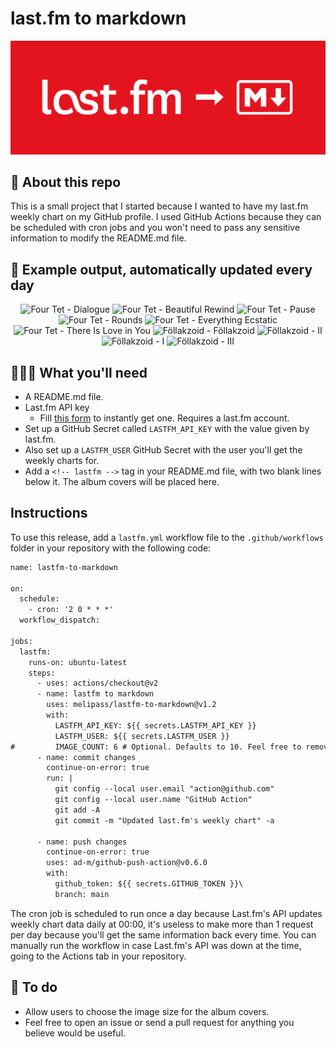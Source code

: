 # last.fm to markdown

![banner](banner.png)

## 🤖 About this repo
This is a small project that I started because I wanted to have my last.fm weekly chart on my GitHub profile. I used GitHub Actions because they can be scheduled with cron jobs and you won't need to pass any sensitive information to modify the README.md file.

## 🎵 Example output, automatically updated every day
<!-- lastfm -->
<p align="center"><img src="https://lastfm.freetls.fastly.net/i/u/64s/913c418bc80f477ac7f58e352d3e960f.png" title="Four Tet - Dialogue"> <img src="https://lastfm.freetls.fastly.net/i/u/64s/d74d007b33004eb9ada7b784cbe5f2ee.png" title="Four Tet - Beautiful Rewind"> <img src="https://lastfm.freetls.fastly.net/i/u/64s/49b103258e343de147bf4f90b522f809.jpg" title="Four Tet - Pause"> <img src="https://lastfm.freetls.fastly.net/i/u/64s/b18a7bf5b1354938c924ab0bc1d5bbde.png" title="Four Tet - Rounds"> <img src="https://lastfm.freetls.fastly.net/i/u/64s/2338d11b0bfd44099cbe5bc43ed79de0.png" title="Four Tet - Everything Ecstatic"> <img src="https://lastfm.freetls.fastly.net/i/u/64s/f8a7d719612b497cc949f226d4cb2bf6.png" title="Four Tet - There Is Love in You"> <img src="https://lastfm.freetls.fastly.net/i/u/64s/e340ade5c6374dbf80f424666f66ecde.png" title="Föllakzoid - Föllakzoid"> <img src="https://lastfm.freetls.fastly.net/i/u/64s/43b0e8cd8d8742db4695fbea5d10a8c2.jpg" title="Föllakzoid - II"> <img src="https://lastfm.freetls.fastly.net/i/u/64s/246ad9c1e5a7cc3679eeafdb83b1c91b.jpg" title="Föllakzoid - I"> <img src="https://lastfm.freetls.fastly.net/i/u/64s/0d2c937a16004e2ccee0e452b549c475.png" title="Föllakzoid - III"> </p>

          
## 👩🏽‍💻 What you'll need
* A README.md file.
* Last.fm API key
  * Fill [this form](https://www.last.fm/api/account/create) to instantly get one. Requires a last.fm account.
* Set up a GitHub Secret called ```LASTFM_API_KEY``` with the value given by last.fm.
* Also set up a ```LASTFM_USER``` GitHub Secret with the user you'll get the weekly charts for.
* Add a ```<!-- lastfm -->``` tag in your README.md file, with two blank lines below it. The album covers will be placed here.

## Instructions
To use this release, add a ```lastfm.yml``` workflow file to the ```.github/workflows``` folder in your repository with the following code:
```diff
name: lastfm-to-markdown

on:
  schedule:
    - cron: '2 0 * * *'
  workflow_dispatch:

jobs:
  lastfm:
    runs-on: ubuntu-latest
    steps:
      - uses: actions/checkout@v2
      - name: lastfm to markdown
        uses: melipass/lastfm-to-markdown@v1.2
        with:
          LASTFM_API_KEY: ${{ secrets.LASTFM_API_KEY }}
          LASTFM_USER: ${{ secrets.LASTFM_USER }}
#         IMAGE_COUNT: 6 # Optional. Defaults to 10. Feel free to remove this line if you want.
      - name: commit changes
        continue-on-error: true
        run: |
          git config --local user.email "action@github.com"
          git config --local user.name "GitHub Action"
          git add -A
          git commit -m "Updated last.fm's weekly chart" -a

      - name: push changes
        continue-on-error: true
        uses: ad-m/github-push-action@v0.6.0
        with:
          github_token: ${{ secrets.GITHUB_TOKEN }}\
          branch: main
```
The cron job is scheduled to run once a day because Last.fm's API updates weekly chart data daily at 00:00, it's useless to make more than 1 request per day because you'll get the same information back every time. You can manually run the workflow in case Last.fm's API was down at the time, going to the Actions tab in your repository.

## 🚧 To do
* Allow users to choose the image size for the album covers.
* Feel free to open an issue or send a pull request for anything you believe would be useful.
